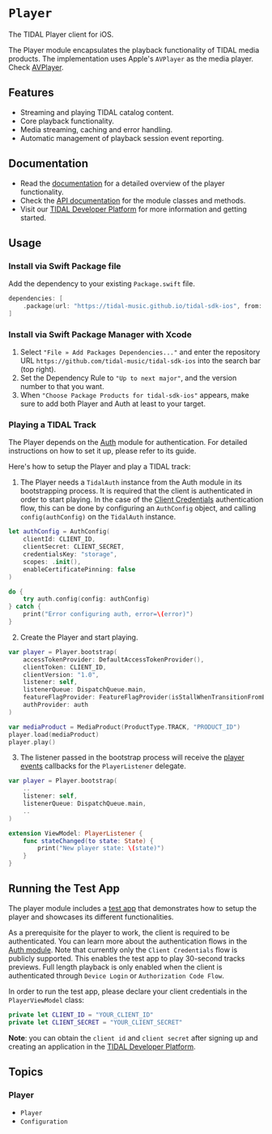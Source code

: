 # ``Player``

The TIDAL Player client for iOS.

The Player module encapsulates the playback functionality of TIDAL media products. The implementation uses Apple's `AVPlayer` as the media player. Check [AVPlayer](https://developer.apple.com/documentation/avfoundation/avplayer). 

## Features
* Streaming and playing TIDAL catalog content.
* Core playback functionality.
* Media streaming, caching and error handling. 
* Automatic management of playback session event reporting.
 
## Documentation

* Read the [documentation](https://github.com/tidal-music/tidal-sdk/blob/main/Player.md) for a detailed overview of the player functionality.
* Check the [API documentation](https://tidal-music.github.io/tidal-sdk-ios/player/index.html) for the module classes and methods.
* Visit our [TIDAL Developer Platform](https://developer.tidal.com/) for more information and getting started. 

## Usage

### Install via Swift Package file

Add the dependency to your existing `Package.swift` file.
```swift
dependencies: [
    .package(url: "https://tidal-music.github.io/tidal-sdk-ios", from: "1.0.0"))
]
```

### Install via Swift Package Manager with Xcode

1. Select `"File » Add Packages Dependencies..."` and enter the repository URL `https://github.com/tidal-music/tidal-sdk-ios` into the search bar (top right).
2. Set the Dependency Rule to `"Up to next major"`, and the version number to that you want.
3. When `"Choose Package Products for tidal-sdk-ios"` appears, make sure to add both Player and Auth at least to your target.

### Playing a TIDAL Track

The Player depends on the [Auth](https://github.com/tidal-music/tidal-sdk-ios/blob/main/auth/README.md) module for authentication. For detailed instructions on how to set it up, please refer to its guide. 

Here's how to setup the Player and play a TIDAL track:

1. The Player needs a `TidalAuth` instance from the Auth module in its bootstrapping process. It is required that the client is authenticated in order to start playing. 
In the case of the [Client Credentials](https://github.com/tidal-music/tidal-sdk-ios/blob/main/Sources/Auth#client-credentials) authentication flow, this can be done by configuring an `AuthConfig` object, and calling `config(authConfig)` on the `TidalAuth` instance.

```swift
let authConfig = AuthConfig(
	clientId: CLIENT_ID,
	clientSecret: CLIENT_SECRET,
	credentialsKey: "storage",
	scopes: .init(),
	enableCertificatePinning: false
)

do {
	try auth.config(config: authConfig)
} catch {
	print("Error configuring auth, error=\(error)")
}
```

2. Create the Player and start playing.
```swift
var player = Player.bootstrap(
    accessTokenProvider: DefaultAccessTokenProvider(),
    clientToken: CLIENT_ID,
    clientVersion: "1.0",
    listener: self,
    listenerQueue: DispatchQueue.main,
    featureFlagProvider: FeatureFlagProvider(isStallWhenTransitionFromEndedToBufferingEnabled: { return true }),
    authProvider: auth
)

var mediaProduct = MediaProduct(ProductType.TRACK, "PRODUCT_ID")
player.load(mediaProduct)
player.play()
```

3. The listener passed in the bootstrap process will receive the [player events](https://github.com/tidal-music/tidal-sdk-ios/blob/main/Sources/Player/Common/Event/PlayerListener.swift) callbacks for the `PlayerListener` delegate.
```swift
var player = Player.bootstrap(
    ..
    listener: self,
    listenerQueue: DispatchQueue.main,
    ..
)

extension ViewModel: PlayerListener {
	func stateChanged(to state: State) {
		print("New player state: \(state)")
	}
}
```

## Running the Test App
The player module includes a [test app](https://github.com/tidal-music/tidal-sdk-ios/tree/main/TestsApps/Player) that demonstrates how to setup the player and showcases its different functionalities.

As a prerequisite for the player to work, the client is required to be authenticated. You can learn more about the authentication flows in the [Auth module](https://github.com/tidal-music/tidal-sdk-ios/blob/main/Sources/Auth#client-credentials). Note that currently only the `Client Credentials` flow is publicly supported. This enables the test app to play 30-second tracks previews. Full length playback is only enabled when the client is authenticated through `Device Login` or `Authorization Code Flow`.

In order to run the test app, please declare your client credentials in the `PlayerViewModel` class:

```swift
private let CLIENT_ID = "YOUR_CLIENT_ID"
private let CLIENT_SECRET = "YOUR_CLIENT_SECRET"
```

**Note**: you can obtain the `client id` and `client secret` after signing up and creating an application in the [TIDAL Developer Platform](https://developer.tidal.com/). 


## Topics

### Player

- ``Player``
- ``Configuration``
